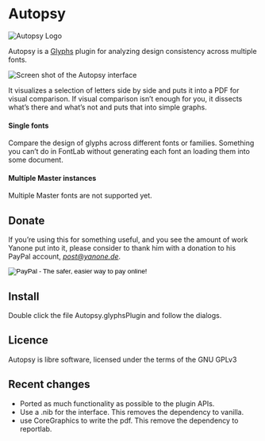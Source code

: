 Autopsy
==============

![Autopsy Logo](https://github.com/davelab6/autopsy/raw/master/logo.png)

Autopsy is a [Glyphs](http://glyphsapp.com/) plugin for analyzing design consistency across multiple fonts.

![Screen shot of the Autopsy interface](https://github.com/davelab6/autopsy/raw/master/showing.png)

It visualizes a selection of letters side by side and puts it into a PDF for visual comparison. If visual comparison isn’t enough for you, it dissects what’s there and what’s not and puts that into simple graphs.

#### Single fonts

Compare the design of glyphs across different fonts or families. Something you can’t do in FontLab without generating each font an loading them into some document.

#### Multiple Master instances

Multiple Master fonts are not supported yet. 

Donate
---------

If you’re using this for something useful, and you see the amount of work Yanone put into it, please consider to thank him with a donation to his PayPal account, *post@yanone.de*.

<form action="https://www.paypal.com/cgi-bin/webscr" method="post"><input type="hidden" name="cmd" value="_donations"><input type="hidden" name="business" value="post@yanone.de"><input type="hidden" name="lc" value="US"><input type="hidden" name="item_name" value="Yanone's free fonts"><input type="hidden" name="currency_code" value="EUR"><input type="hidden" name="bn" value="PP-DonationsBF:btn_donateCC_LG.gif:NonHostedGuest"><input type="image" src="http://www.paypal.com/en_US/i/btn/btn_donateCC_LG.gif" border="0" name="submit" alt="PayPal - The safer, easier way to pay online!"><img alt="" border="0" src="http://www.paypal.com/en_US/i/scr/pixel.gif" width="1" height="1"></form>

Install
---------

Double click the file Autopsy.glyphsPlugin and follow the dialogs.

Licence
------------

Autopsy is libre software, licensed under the terms of the GNU GPLv3


Recent changes
---------------

- Ported as much functionality as possible to the plugin APIs. 
- Use a .nib for the interface. This removes the dependency to vanilla. 
- use CoreGraphics to write the pdf. This remove the dependency to reportlab.

